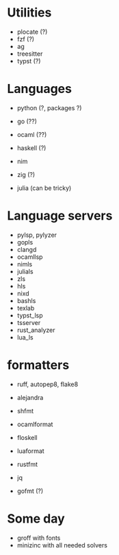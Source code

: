 # Utilities

- plocate (?)
- fzf (?)
- ag
- treesitter
- typst (?)

# Languages

- python (?, packages ?)
- go (??)
- ocaml (??)
- haskell (?)

- nim
- zig (?)
- julia (can be tricky)

# Language servers

- pylsp, pylyzer
- gopls
- clangd
- ocamllsp
- nimls
- julials
- zls
- hls
- nixd
- bashls
- texlab
- typst_lsp
- tsserver
- rust_analyzer
- lua_ls

# formatters

- ruff, autopep8, flake8
- alejandra
- shfmt
- ocamlformat
- floskell
- luaformat
- rustfmt
- jq

- gofmt (?)

# Some day

- groff with fonts
- minizinc with all needed solvers
